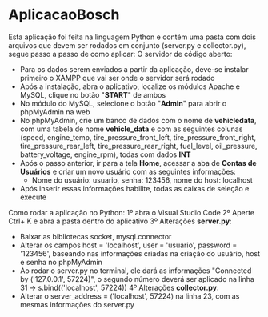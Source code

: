 # AplicacaoBosch
Esta aplicação foi feita na linguagem Python e contém uma pasta com dois arquivos que devem ser rodados em conjunto (server.py e collector.py), segue passo a passo de como aplicar:
O servidor de código aberto:
  - Para os dados serem enviados a partir da aplicação, deve-se instalar primeiro o XAMPP que vai ser onde o servidor será rodado
  - Após a instalação, abra o aplicativo, localize os módulos Apache e MySQL, clique no botão "**START**" de ambos
  - No módulo do MySQL, selecione o botão "**Admin**" para abrir o phpMyAdmin na web
  - No phpMyAdmin, crie um banco de dados com o nome de **vehicledata**, com uma tabela de nome **vehicle_data** e com as seguintes colunas (speed, engine_temp, tire_pressure_front_left, tire_pressure_front_right, tire_pressure_rear_left, tire_pressure_rear_right, fuel_level, oil_pressure, battery_voltage, engine_rpm), todas com dados **INT**
  - Após o passo anterior, ir para a tela **Home**, acessar a aba de **Contas de Usuários** e criar um novo usuário com as seguintes informações:
      - Nome do usuário: usuario, senha: 123456, nome do host: localhost
  - Após inserir essas informações habilite, todas as caixas de seleção e execute

Como rodar a aplicação no Python:
1º abra o Visual Studio Code
2º Aperte Ctrl+ K e abra a pasta dentro do aplicativo
3º Alterações **server.py**:
  - Baixar as bibliotecas socket, mysql.connector
  - Alterar os campos host = 'localhost', user = 'usuario', password = '123456', baseando nas informações criadas na criação do usuário, host e senha no phpMyAdmin
  - Ao rodar o server.py no terminal, ele dará as informações "Connected by ('127.0.0.1', 57224)", o segundo número deverá ser aplicado na linha 31
    -> s.bind(('localhost', 57224))
4º Alterações **collector.py**:
  - Alterar o server_address = ('localhost', 57224) na linha 23, com as mesmas informações do server.py
